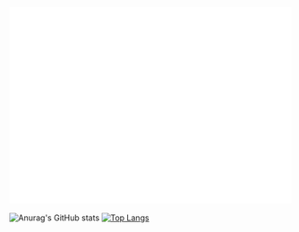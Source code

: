 ![](item.svg)

<!--
**Yasya23/Yasya23** is a ✨ _special_ ✨ repository because its `README.md` (this file) appears on your GitHub profile.

Here are some ideas to get you started:

- 🔭 I’m currently working on ...
- 🌱 I’m currently learning ...
- 👯 I’m looking to collaborate on ...
- 🤔 I’m looking for help with ...
- 💬 Ask me about ...
- 📫 How to reach me: ...
- 😄 Pronouns: ...
- ⚡ Fun fact: ...
-->

![Anurag's GitHub stats](https://github-readme-stats.vercel.app/api?username=Yasya23&hide=stars,issues,contribs&show_icons=true)
[![Top Langs](https://github-readme-stats.vercel.app/api/top-langs/?username=Yasya23&layout=compact)](https://github.com/Yasya23/github-readme-stats)
